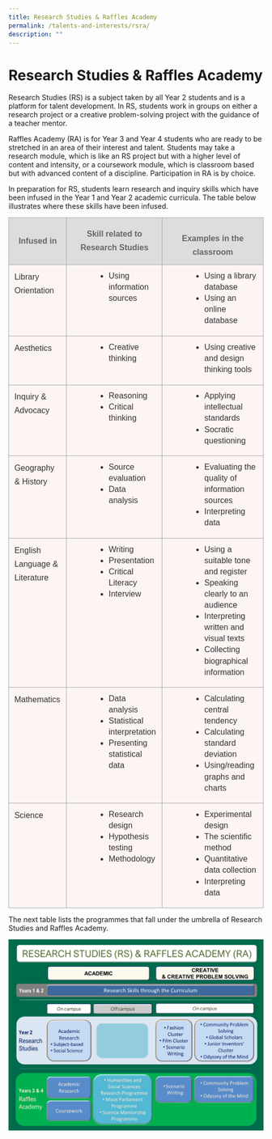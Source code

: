 ```yaml
---
title: Research Studies & Raffles Academy
permalink: /talents-and-interests/rsra/
description: ""
---
```

# Research Studies &amp; Raffles Academy

Research Studies (RS) is a subject taken by all Year 2 students and is a platform for talent development. In RS, students work in groups on either a research project or a creative problem-solving project with the guidance of a teacher mentor.


Raffles Academy (RA) is for Year 3 and Year 4 students who are ready to be stretched in an area of their interest and talent. Students may take a research module, which is like an RS project but with a higher level of content and intensity, or a coursework module, which is classroom based but with advanced content of a discipline. Participation in RA is by choice.

In preparation for RS, students learn research and inquiry skills which have been infused in the Year 1 and Year 2 academic curricula. The table below illustrates where these skills have been infused.

<table style="border:none;border-collapse:collapse;"><colgroup><col width="132"><col width="207"><col width="285"></colgroup><tbody><tr style="height:0pt"><td style="border-left:solid #aaaaaa 0.6818182500000001pt;border-right:solid #aaaaaa 0.6818182500000001pt;border-bottom:solid #aaaaaa 0.6818182500000001pt;border-top:solid #aaaaaa 0.6818182500000001pt;vertical-align:middle;background-color:#dddddd;padding:8pt 8pt 8pt 8pt;overflow:hidden;overflow-wrap:break-word;"><p style="line-height:1.6800000000000002;text-align: center;margin-top:0pt;margin-bottom:0pt;" dir="ltr"><span style="font-size:12pt;font-family:Arial;color:#666666;background-color:transparent;font-weight:700;font-style:normal;font-variant:normal;text-decoration:none;vertical-align:baseline;white-space:pre;white-space:pre-wrap;">Infused in</span></p></td><td style="border-left:solid #aaaaaa 0.6818182500000001pt;border-right:solid #aaaaaa 0.6818182500000001pt;border-bottom:solid #aaaaaa 0.6818182500000001pt;border-top:solid #aaaaaa 0.6818182500000001pt;vertical-align:middle;background-color:#dddddd;padding:8pt 8pt 8pt 8pt;overflow:hidden;overflow-wrap:break-word;"><p style="line-height:1.6800000000000002;text-align: center;margin-top:0pt;margin-bottom:0pt;" dir="ltr"><span style="font-size:12pt;font-family:Arial;color:#666666;background-color:transparent;font-weight:700;font-style:normal;font-variant:normal;text-decoration:none;vertical-align:baseline;white-space:pre;white-space:pre-wrap;">Skill related to</span></p><p style="line-height:1.6800000000000002;text-align: center;margin-top:0pt;margin-bottom:0pt;" dir="ltr"><span style="font-size:12pt;font-family:Arial;color:#666666;background-color:transparent;font-weight:700;font-style:normal;font-variant:normal;text-decoration:none;vertical-align:baseline;white-space:pre;white-space:pre-wrap;">Research Studies</span></p></td><td style="border-left:solid #aaaaaa 0.6818182500000001pt;border-right:solid #aaaaaa 0.6818182500000001pt;border-bottom:solid #aaaaaa 0.6818182500000001pt;border-top:solid #aaaaaa 0.6818182500000001pt;vertical-align:middle;background-color:#dddddd;padding:8pt 8pt 8pt 8pt;overflow:hidden;overflow-wrap:break-word;"><br><p style="line-height:1.6800000000000002;text-align: center;margin-top:0pt;margin-bottom:0pt;" dir="ltr"><span style="font-size:12pt;font-family:Arial;color:#666666;background-color:transparent;font-weight:700;font-style:normal;font-variant:normal;text-decoration:none;vertical-align:baseline;white-space:pre;white-space:pre-wrap;">Examples in the classroom</span></p></td></tr><tr style="height:72.955078125pt"><td style="border-left:solid #aaaaaa 0.6818182500000001pt;border-right:solid #aaaaaa 0.6818182500000001pt;border-bottom:solid #aaaaaa 0.6818182500000001pt;border-top:solid #aaaaaa 0.6818182500000001pt;vertical-align:top;background-color:#fdf5f3;padding:8pt 8pt 8pt 8pt;overflow:hidden;overflow-wrap:break-word;"><p style="line-height:1.6800000000000002;margin-top:0pt;margin-bottom:12pt;" dir="ltr"><span style="font-size:12pt;font-family:Arial;color:#333333;background-color:#fdf5f3;font-weight:400;font-style:normal;font-variant:normal;text-decoration:none;vertical-align:baseline;white-space:pre;white-space:pre-wrap;">Library Orientation</span></p></td><td style="border-left:solid #aaaaaa 0.6818182500000001pt;border-right:solid #aaaaaa 0.6818182500000001pt;border-bottom:solid #aaaaaa 0.6818182500000001pt;border-top:solid #aaaaaa 0.6818182500000001pt;vertical-align:top;background-color:#fdf5f3;padding:8pt 8pt 8pt 8pt;overflow:hidden;overflow-wrap:break-word;"><ul style="margin-top:0;margin-bottom:0;padding-inline-start:48px;"><li aria-level="1" style="list-style-type:disc;font-size:12pt;font-family:Arial;color:#333333;background-color:transparent;font-weight:400;font-style:normal;font-variant:normal;text-decoration:none;vertical-align:baseline;white-space:pre;margin-left: 18pt;" dir="ltr"><p role="presentation" style="line-height:1.38;margin-top:0pt;margin-bottom:0pt;" dir="ltr"><span style="font-size:12pt;font-family:Arial;color:#333333;background-color:#fdf5f3;font-weight:400;font-style:normal;font-variant:normal;text-decoration:none;vertical-align:baseline;white-space:pre;white-space:pre-wrap;">Using information sources</span></p></li></ul></td><td style="border-left:solid #aaaaaa 0.6818182500000001pt;border-right:solid #aaaaaa 0.6818182500000001pt;border-bottom:solid #aaaaaa 0.6818182500000001pt;border-top:solid #aaaaaa 0.6818182500000001pt;vertical-align:top;background-color:#fdf5f3;padding:8pt 8pt 8pt 8pt;overflow:hidden;overflow-wrap:break-word;"><ul style="margin-top:0;margin-bottom:0;padding-inline-start:48px;"><li aria-level="1" style="list-style-type:disc;font-size:12pt;font-family:Arial;color:#333333;background-color:transparent;font-weight:400;font-style:normal;font-variant:normal;text-decoration:none;vertical-align:baseline;white-space:pre;margin-left: 18pt;" dir="ltr"><p role="presentation" style="line-height:1.38;margin-top:0pt;margin-bottom:0pt;" dir="ltr"><span style="font-size:12pt;font-family:Arial;color:#333333;background-color:#fdf5f3;font-weight:400;font-style:normal;font-variant:normal;text-decoration:none;vertical-align:baseline;white-space:pre;white-space:pre-wrap;">Using a library database</span></p></li><li aria-level="1" style="list-style-type:disc;font-size:12pt;font-family:Arial;color:#333333;background-color:transparent;font-weight:400;font-style:normal;font-variant:normal;text-decoration:none;vertical-align:baseline;white-space:pre;margin-left: 18pt;" dir="ltr"><p role="presentation" style="line-height:1.38;margin-top:0pt;margin-bottom:6pt;" dir="ltr"><span style="font-size:12pt;font-family:Arial;color:#333333;background-color:#fdf5f3;font-weight:400;font-style:normal;font-variant:normal;text-decoration:none;vertical-align:baseline;white-space:pre;white-space:pre-wrap;">Using an online database</span></p></li></ul></td></tr><tr style="height:48.75pt"><td style="border-left:solid #aaaaaa 0.6818182500000001pt;border-right:solid #aaaaaa 0.6818182500000001pt;border-bottom:solid #aaaaaa 0.6818182500000001pt;border-top:solid #aaaaaa 0.6818182500000001pt;vertical-align:top;background-color:#fdf5f3;padding:8pt 8pt 8pt 8pt;overflow:hidden;overflow-wrap:break-word;"><p style="line-height:1.6800000000000002;margin-top:0pt;margin-bottom:12pt;" dir="ltr"><span style="font-size:12pt;font-family:Arial;color:#333333;background-color:#fdf5f3;font-weight:400;font-style:normal;font-variant:normal;text-decoration:none;vertical-align:baseline;white-space:pre;white-space:pre-wrap;">Aesthetics</span></p></td><td style="border-left:solid #aaaaaa 0.6818182500000001pt;border-right:solid #aaaaaa 0.6818182500000001pt;border-bottom:solid #aaaaaa 0.6818182500000001pt;border-top:solid #aaaaaa 0.6818182500000001pt;vertical-align:top;background-color:#fdf5f3;padding:8pt 8pt 8pt 8pt;overflow:hidden;overflow-wrap:break-word;"><ul style="margin-top:0;margin-bottom:0;padding-inline-start:48px;"><li aria-level="1" style="list-style-type:disc;font-size:12pt;font-family:Arial;color:#333333;background-color:transparent;font-weight:400;font-style:normal;font-variant:normal;text-decoration:none;vertical-align:baseline;white-space:pre;margin-left: 18pt;" dir="ltr"><p role="presentation" style="line-height:1.38;margin-top:0pt;margin-bottom:0pt;" dir="ltr"><span style="font-size:12pt;font-family:Arial;color:#333333;background-color:#fdf5f3;font-weight:400;font-style:normal;font-variant:normal;text-decoration:none;vertical-align:baseline;white-space:pre;white-space:pre-wrap;">Creative thinking</span></p></li></ul></td><td style="border-left:solid #aaaaaa 0.6818182500000001pt;border-right:solid #aaaaaa 0.6818182500000001pt;border-bottom:solid #aaaaaa 0.6818182500000001pt;border-top:solid #aaaaaa 0.6818182500000001pt;vertical-align:top;background-color:#fdf5f3;padding:8pt 8pt 8pt 8pt;overflow:hidden;overflow-wrap:break-word;"><ul style="margin-top:0;margin-bottom:0;padding-inline-start:48px;"><li aria-level="1" style="list-style-type:disc;font-size:12pt;font-family:Arial;color:#333333;background-color:transparent;font-weight:400;font-style:normal;font-variant:normal;text-decoration:none;vertical-align:baseline;white-space:pre;margin-left: 18pt;" dir="ltr"><p role="presentation" style="line-height:1.38;margin-top:0pt;margin-bottom:6pt;" dir="ltr"><span style="font-size:12pt;font-family:Arial;color:#333333;background-color:#fdf5f3;font-weight:400;font-style:normal;font-variant:normal;text-decoration:none;vertical-align:baseline;white-space:pre;white-space:pre-wrap;">Using creative and design thinking tools</span></p></li></ul></td></tr><tr style="height:65.25pt"><td style="border-left:solid #aaaaaa 0.6818182500000001pt;border-right:solid #aaaaaa 0.6818182500000001pt;border-bottom:solid #aaaaaa 0.6818182500000001pt;border-top:solid #aaaaaa 0.6818182500000001pt;vertical-align:top;background-color:#fdf5f3;padding:8pt 8pt 8pt 8pt;overflow:hidden;overflow-wrap:break-word;"><p style="line-height:1.6800000000000002;margin-top:0pt;margin-bottom:12pt;" dir="ltr"><span style="font-size:12pt;font-family:Arial;color:#333333;background-color:#fdf5f3;font-weight:400;font-style:normal;font-variant:normal;text-decoration:none;vertical-align:baseline;white-space:pre;white-space:pre-wrap;">Inquiry &amp; Advocacy</span></p></td><td style="border-left:solid #aaaaaa 0.6818182500000001pt;border-right:solid #aaaaaa 0.6818182500000001pt;border-bottom:solid #aaaaaa 0.6818182500000001pt;border-top:solid #aaaaaa 0.6818182500000001pt;vertical-align:top;background-color:#fdf5f3;padding:8pt 8pt 8pt 8pt;overflow:hidden;overflow-wrap:break-word;"><ul style="margin-top:0;margin-bottom:0;padding-inline-start:48px;"><li aria-level="1" style="list-style-type:disc;font-size:12pt;font-family:Arial;color:#333333;background-color:transparent;font-weight:400;font-style:normal;font-variant:normal;text-decoration:none;vertical-align:baseline;white-space:pre;margin-left: 18pt;" dir="ltr"><p role="presentation" style="line-height:1.38;margin-top:0pt;margin-bottom:0pt;" dir="ltr"><span style="font-size:12pt;font-family:Arial;color:#333333;background-color:#fdf5f3;font-weight:400;font-style:normal;font-variant:normal;text-decoration:none;vertical-align:baseline;white-space:pre;white-space:pre-wrap;">Reasoning</span></p></li><li aria-level="1" style="list-style-type:disc;font-size:12pt;font-family:Arial;color:#333333;background-color:transparent;font-weight:400;font-style:normal;font-variant:normal;text-decoration:none;vertical-align:baseline;white-space:pre;margin-left: 18pt;" dir="ltr"><p role="presentation" style="line-height:1.38;margin-top:0pt;margin-bottom:0pt;" dir="ltr"><span style="font-size:12pt;font-family:Arial;color:#333333;background-color:#fdf5f3;font-weight:400;font-style:normal;font-variant:normal;text-decoration:none;vertical-align:baseline;white-space:pre;white-space:pre-wrap;">Critical thinking</span></p></li></ul></td><td style="border-left:solid #aaaaaa 0.6818182500000001pt;border-right:solid #aaaaaa 0.6818182500000001pt;border-bottom:solid #aaaaaa 0.6818182500000001pt;border-top:solid #aaaaaa 0.6818182500000001pt;vertical-align:top;background-color:#fdf5f3;padding:8pt 8pt 8pt 8pt;overflow:hidden;overflow-wrap:break-word;"><ul style="margin-top:0;margin-bottom:0;padding-inline-start:48px;"><li aria-level="1" style="list-style-type:disc;font-size:12pt;font-family:Arial;color:#333333;background-color:transparent;font-weight:400;font-style:normal;font-variant:normal;text-decoration:none;vertical-align:baseline;white-space:pre;margin-left: 18pt;" dir="ltr"><p role="presentation" style="line-height:1.38;margin-top:0pt;margin-bottom:0pt;" dir="ltr"><span style="font-size:12pt;font-family:Arial;color:#333333;background-color:#fdf5f3;font-weight:400;font-style:normal;font-variant:normal;text-decoration:none;vertical-align:baseline;white-space:pre;white-space:pre-wrap;">Applying intellectual standards</span></p></li><li aria-level="1" style="list-style-type:disc;font-size:12pt;font-family:Arial;color:#333333;background-color:transparent;font-weight:400;font-style:normal;font-variant:normal;text-decoration:none;vertical-align:baseline;white-space:pre;margin-left: 18pt;" dir="ltr"><p role="presentation" style="line-height:1.38;margin-top:0pt;margin-bottom:6pt;" dir="ltr"><span style="font-size:12pt;font-family:Arial;color:#333333;background-color:#fdf5f3;font-weight:400;font-style:normal;font-variant:normal;text-decoration:none;vertical-align:baseline;white-space:pre;white-space:pre-wrap;">Socratic questioning</span></p></li></ul></td></tr><tr style="height:65.60595703125pt"><td style="border-left:solid #aaaaaa 0.6818182500000001pt;border-right:solid #aaaaaa 0.6818182500000001pt;border-bottom:solid #aaaaaa 0.6818182500000001pt;border-top:solid #aaaaaa 0.6818182500000001pt;vertical-align:top;background-color:#fdf5f3;padding:8pt 8pt 8pt 8pt;overflow:hidden;overflow-wrap:break-word;"><p style="line-height:1.6800000000000002;margin-top:0pt;margin-bottom:12pt;" dir="ltr"><span style="font-size:12pt;font-family:Arial;color:#333333;background-color:#fdf5f3;font-weight:400;font-style:normal;font-variant:normal;text-decoration:none;vertical-align:baseline;white-space:pre;white-space:pre-wrap;">Geography &amp; History</span></p></td><td style="border-left:solid #aaaaaa 0.6818182500000001pt;border-right:solid #aaaaaa 0.6818182500000001pt;border-bottom:solid #aaaaaa 0.6818182500000001pt;border-top:solid #aaaaaa 0.6818182500000001pt;vertical-align:top;background-color:#fdf5f3;padding:8pt 8pt 8pt 8pt;overflow:hidden;overflow-wrap:break-word;"><ul style="margin-top:0;margin-bottom:0;padding-inline-start:48px;"><li aria-level="1" style="list-style-type:disc;font-size:12pt;font-family:Arial;color:#333333;background-color:transparent;font-weight:400;font-style:normal;font-variant:normal;text-decoration:none;vertical-align:baseline;white-space:pre;margin-left: 18pt;" dir="ltr"><p role="presentation" style="line-height:1.38;margin-top:0pt;margin-bottom:0pt;" dir="ltr"><span style="font-size:12pt;font-family:Arial;color:#333333;background-color:#fdf5f3;font-weight:400;font-style:normal;font-variant:normal;text-decoration:none;vertical-align:baseline;white-space:pre;white-space:pre-wrap;">Source evaluation</span></p></li><li aria-level="1" style="list-style-type:disc;font-size:12pt;font-family:Arial;color:#333333;background-color:transparent;font-weight:400;font-style:normal;font-variant:normal;text-decoration:none;vertical-align:baseline;white-space:pre;margin-left: 18pt;" dir="ltr"><p role="presentation" style="line-height:1.38;margin-top:0pt;margin-bottom:0pt;" dir="ltr"><span style="font-size:12pt;font-family:Arial;color:#333333;background-color:#fdf5f3;font-weight:400;font-style:normal;font-variant:normal;text-decoration:none;vertical-align:baseline;white-space:pre;white-space:pre-wrap;">Data analysis</span></p></li></ul></td><td style="border-left:solid #aaaaaa 0.6818182500000001pt;border-right:solid #aaaaaa 0.6818182500000001pt;border-bottom:solid #aaaaaa 0.6818182500000001pt;border-top:solid #aaaaaa 0.6818182500000001pt;vertical-align:top;background-color:#fdf5f3;padding:8pt 8pt 8pt 8pt;overflow:hidden;overflow-wrap:break-word;"><ul style="margin-top:0;margin-bottom:0;padding-inline-start:48px;"><li aria-level="1" style="list-style-type:disc;font-size:12pt;font-family:Arial;color:#333333;background-color:transparent;font-weight:400;font-style:normal;font-variant:normal;text-decoration:none;vertical-align:baseline;white-space:pre;margin-left: 18pt;" dir="ltr"><p role="presentation" style="line-height:1.38;margin-top:0pt;margin-bottom:0pt;" dir="ltr"><span style="font-size:12pt;font-family:Arial;color:#333333;background-color:#fdf5f3;font-weight:400;font-style:normal;font-variant:normal;text-decoration:none;vertical-align:baseline;white-space:pre;white-space:pre-wrap;">Evaluating the quality of information sources</span></p></li><li aria-level="1" style="list-style-type:disc;font-size:12pt;font-family:Arial;color:#333333;background-color:transparent;font-weight:400;font-style:normal;font-variant:normal;text-decoration:none;vertical-align:baseline;white-space:pre;margin-left: 18pt;" dir="ltr"><p role="presentation" style="line-height:1.38;margin-top:0pt;margin-bottom:6pt;" dir="ltr"><span style="font-size:12pt;font-family:Arial;color:#333333;background-color:#fdf5f3;font-weight:400;font-style:normal;font-variant:normal;text-decoration:none;vertical-align:baseline;white-space:pre;white-space:pre-wrap;">Interpreting data</span></p></li></ul></td></tr><tr style="height:138.19921875pt"><td style="border-left:solid #aaaaaa 0.6818182500000001pt;border-right:solid #aaaaaa 0.6818182500000001pt;border-bottom:solid #aaaaaa 0.6818182500000001pt;border-top:solid #aaaaaa 0.6818182500000001pt;vertical-align:top;background-color:#fdf5f3;padding:8pt 8pt 8pt 8pt;overflow:hidden;overflow-wrap:break-word;"><p style="line-height:1.6800000000000002;margin-top:0pt;margin-bottom:12pt;" dir="ltr"><span style="font-size:12pt;font-family:Arial;color:#333333;background-color:#fdf5f3;font-weight:400;font-style:normal;font-variant:normal;text-decoration:none;vertical-align:baseline;white-space:pre;white-space:pre-wrap;">English Language &amp; Literature</span></p></td><td style="border-left:solid #aaaaaa 0.6818182500000001pt;border-right:solid #aaaaaa 0.6818182500000001pt;border-bottom:solid #aaaaaa 0.6818182500000001pt;border-top:solid #aaaaaa 0.6818182500000001pt;vertical-align:top;background-color:#fdf5f3;padding:8pt 8pt 8pt 8pt;overflow:hidden;overflow-wrap:break-word;"><ul style="margin-top:0;margin-bottom:0;padding-inline-start:48px;"><li aria-level="1" style="list-style-type:disc;font-size:12pt;font-family:Arial;color:#333333;background-color:transparent;font-weight:400;font-style:normal;font-variant:normal;text-decoration:none;vertical-align:baseline;white-space:pre;margin-left: 18pt;" dir="ltr"><p role="presentation" style="line-height:1.38;margin-top:0pt;margin-bottom:0pt;" dir="ltr"><span style="font-size:12pt;font-family:Arial;color:#333333;background-color:#fdf5f3;font-weight:400;font-style:normal;font-variant:normal;text-decoration:none;vertical-align:baseline;white-space:pre;white-space:pre-wrap;">Writing</span></p></li><li aria-level="1" style="list-style-type:disc;font-size:12pt;font-family:Arial;color:#333333;background-color:transparent;font-weight:400;font-style:normal;font-variant:normal;text-decoration:none;vertical-align:baseline;white-space:pre;margin-left: 18pt;" dir="ltr"><p role="presentation" style="line-height:1.38;margin-top:0pt;margin-bottom:0pt;" dir="ltr"><span style="font-size:12pt;font-family:Arial;color:#333333;background-color:#fdf5f3;font-weight:400;font-style:normal;font-variant:normal;text-decoration:none;vertical-align:baseline;white-space:pre;white-space:pre-wrap;">Presentation</span></p></li><li aria-level="1" style="list-style-type:disc;font-size:12pt;font-family:Arial;color:#333333;background-color:transparent;font-weight:400;font-style:normal;font-variant:normal;text-decoration:none;vertical-align:baseline;white-space:pre;margin-left: 18pt;" dir="ltr"><p role="presentation" style="line-height:1.38;margin-top:0pt;margin-bottom:0pt;" dir="ltr"><span style="font-size:12pt;font-family:Arial;color:#333333;background-color:#fdf5f3;font-weight:400;font-style:normal;font-variant:normal;text-decoration:none;vertical-align:baseline;white-space:pre;white-space:pre-wrap;">Critical Literacy</span></p></li><li aria-level="1" style="list-style-type:disc;font-size:12pt;font-family:Arial;color:#333333;background-color:transparent;font-weight:400;font-style:normal;font-variant:normal;text-decoration:none;vertical-align:baseline;white-space:pre;margin-left: 18pt;" dir="ltr"><p role="presentation" style="line-height:1.38;margin-top:0pt;margin-bottom:0pt;" dir="ltr"><span style="font-size:12pt;font-family:Arial;color:#333333;background-color:#fdf5f3;font-weight:400;font-style:normal;font-variant:normal;text-decoration:none;vertical-align:baseline;white-space:pre;white-space:pre-wrap;">Interview</span></p></li></ul></td><td style="border-left:solid #aaaaaa 0.6818182500000001pt;border-right:solid #aaaaaa 0.6818182500000001pt;border-bottom:solid #aaaaaa 0.6818182500000001pt;border-top:solid #aaaaaa 0.6818182500000001pt;vertical-align:top;background-color:#fdf5f3;padding:8pt 8pt 8pt 8pt;overflow:hidden;overflow-wrap:break-word;"><ul style="margin-top:0;margin-bottom:0;padding-inline-start:48px;"><li aria-level="1" style="list-style-type:disc;font-size:12pt;font-family:Arial;color:#333333;background-color:transparent;font-weight:400;font-style:normal;font-variant:normal;text-decoration:none;vertical-align:baseline;white-space:pre;margin-left: 18pt;" dir="ltr"><p role="presentation" style="line-height:1.38;margin-top:0pt;margin-bottom:0pt;" dir="ltr"><span style="font-size:12pt;font-family:Arial;color:#333333;background-color:#fdf5f3;font-weight:400;font-style:normal;font-variant:normal;text-decoration:none;vertical-align:baseline;white-space:pre;white-space:pre-wrap;">Using a suitable tone and register</span></p></li><li aria-level="1" style="list-style-type:disc;font-size:12pt;font-family:Arial;color:#333333;background-color:transparent;font-weight:400;font-style:normal;font-variant:normal;text-decoration:none;vertical-align:baseline;white-space:pre;margin-left: 18pt;" dir="ltr"><p role="presentation" style="line-height:1.38;margin-top:0pt;margin-bottom:0pt;" dir="ltr"><span style="font-size:12pt;font-family:Arial;color:#333333;background-color:#fdf5f3;font-weight:400;font-style:normal;font-variant:normal;text-decoration:none;vertical-align:baseline;white-space:pre;white-space:pre-wrap;">Speaking clearly to an audience</span></p></li><li aria-level="1" style="list-style-type:disc;font-size:12pt;font-family:Arial;color:#333333;background-color:transparent;font-weight:400;font-style:normal;font-variant:normal;text-decoration:none;vertical-align:baseline;white-space:pre;margin-left: 18pt;" dir="ltr"><p role="presentation" style="line-height:1.38;margin-top:0pt;margin-bottom:0pt;" dir="ltr"><span style="font-size:12pt;font-family:Arial;color:#333333;background-color:#fdf5f3;font-weight:400;font-style:normal;font-variant:normal;text-decoration:none;vertical-align:baseline;white-space:pre;white-space:pre-wrap;">Interpreting written and visual texts</span></p></li><li aria-level="1" style="list-style-type:disc;font-size:12pt;font-family:Arial;color:#333333;background-color:transparent;font-weight:400;font-style:normal;font-variant:normal;text-decoration:none;vertical-align:baseline;white-space:pre;margin-left: 18pt;" dir="ltr"><p role="presentation" style="line-height:1.38;margin-top:0pt;margin-bottom:6pt;" dir="ltr"><span style="font-size:12pt;font-family:Arial;color:#333333;background-color:#fdf5f3;font-weight:400;font-style:normal;font-variant:normal;text-decoration:none;vertical-align:baseline;white-space:pre;white-space:pre-wrap;">Collecting biographical information</span></p></li></ul></td></tr><tr style="height:106.4619140625pt"><td style="border-left:solid #aaaaaa 0.6818182500000001pt;border-right:solid #aaaaaa 0.6818182500000001pt;border-bottom:solid #aaaaaa 0.6818182500000001pt;border-top:solid #aaaaaa 0.6818182500000001pt;vertical-align:top;background-color:#fdf5f3;padding:8pt 8pt 8pt 8pt;overflow:hidden;overflow-wrap:break-word;"><p style="line-height:1.6800000000000002;margin-top:0pt;margin-bottom:12pt;" dir="ltr"><span style="font-size:12pt;font-family:Arial;color:#333333;background-color:#fdf5f3;font-weight:400;font-style:normal;font-variant:normal;text-decoration:none;vertical-align:baseline;white-space:pre;white-space:pre-wrap;">Mathematics</span></p><p style="line-height:1.6800000000000002;margin-top:0pt;margin-bottom:12pt;" dir="ltr"><span style="font-size:12pt;font-family:Arial;color:#333333;background-color:#fdf5f3;font-weight:400;font-style:normal;font-variant:normal;text-decoration:none;vertical-align:baseline;white-space:pre;white-space:pre-wrap;">&nbsp;</span></p></td><td style="border-left:solid #aaaaaa 0.6818182500000001pt;border-right:solid #aaaaaa 0.6818182500000001pt;border-bottom:solid #aaaaaa 0.6818182500000001pt;border-top:solid #aaaaaa 0.6818182500000001pt;vertical-align:top;background-color:#fdf5f3;padding:8pt 8pt 8pt 8pt;overflow:hidden;overflow-wrap:break-word;"><ul style="margin-top:0;margin-bottom:0;padding-inline-start:48px;"><li aria-level="1" style="list-style-type:disc;font-size:12pt;font-family:Arial;color:#333333;background-color:transparent;font-weight:400;font-style:normal;font-variant:normal;text-decoration:none;vertical-align:baseline;white-space:pre;margin-left: 18pt;" dir="ltr"><p role="presentation" style="line-height:1.38;margin-top:0pt;margin-bottom:0pt;" dir="ltr"><span style="font-size:12pt;font-family:Arial;color:#333333;background-color:#fdf5f3;font-weight:400;font-style:normal;font-variant:normal;text-decoration:none;vertical-align:baseline;white-space:pre;white-space:pre-wrap;">Data analysis</span></p></li><li aria-level="1" style="list-style-type:disc;font-size:12pt;font-family:Arial;color:#333333;background-color:transparent;font-weight:400;font-style:normal;font-variant:normal;text-decoration:none;vertical-align:baseline;white-space:pre;margin-left: 18pt;" dir="ltr"><p role="presentation" style="line-height:1.38;margin-top:0pt;margin-bottom:0pt;" dir="ltr"><span style="font-size:12pt;font-family:Arial;color:#333333;background-color:#fdf5f3;font-weight:400;font-style:normal;font-variant:normal;text-decoration:none;vertical-align:baseline;white-space:pre;white-space:pre-wrap;">Statistical interpretation</span></p></li><li aria-level="1" style="list-style-type:disc;font-size:12pt;font-family:Arial;color:#333333;background-color:transparent;font-weight:400;font-style:normal;font-variant:normal;text-decoration:none;vertical-align:baseline;white-space:pre;margin-left: 18pt;" dir="ltr"><p role="presentation" style="line-height:1.38;margin-top:0pt;margin-bottom:0pt;" dir="ltr"><span style="font-size:12pt;font-family:Arial;color:#333333;background-color:#fdf5f3;font-weight:400;font-style:normal;font-variant:normal;text-decoration:none;vertical-align:baseline;white-space:pre;white-space:pre-wrap;">Presenting statistical data</span></p></li></ul></td><td style="border-left:solid #aaaaaa 0.6818182500000001pt;border-right:solid #aaaaaa 0.6818182500000001pt;border-bottom:solid #aaaaaa 0.6818182500000001pt;border-top:solid #aaaaaa 0.6818182500000001pt;vertical-align:top;background-color:#fdf5f3;padding:8pt 8pt 8pt 8pt;overflow:hidden;overflow-wrap:break-word;"><ul style="margin-top:0;margin-bottom:0;padding-inline-start:48px;"><li aria-level="1" style="list-style-type:disc;font-size:12pt;font-family:Arial;color:#333333;background-color:transparent;font-weight:400;font-style:normal;font-variant:normal;text-decoration:none;vertical-align:baseline;white-space:pre;margin-left: 18pt;" dir="ltr"><p role="presentation" style="line-height:1.38;margin-top:0pt;margin-bottom:0pt;" dir="ltr"><span style="font-size:12pt;font-family:Arial;color:#333333;background-color:#fdf5f3;font-weight:400;font-style:normal;font-variant:normal;text-decoration:none;vertical-align:baseline;white-space:pre;white-space:pre-wrap;">Calculating central tendency</span></p></li><li aria-level="1" style="list-style-type:disc;font-size:12pt;font-family:Arial;color:#333333;background-color:transparent;font-weight:400;font-style:normal;font-variant:normal;text-decoration:none;vertical-align:baseline;white-space:pre;margin-left: 18pt;" dir="ltr"><p role="presentation" style="line-height:1.38;margin-top:0pt;margin-bottom:0pt;" dir="ltr"><span style="font-size:12pt;font-family:Arial;color:#333333;background-color:#fdf5f3;font-weight:400;font-style:normal;font-variant:normal;text-decoration:none;vertical-align:baseline;white-space:pre;white-space:pre-wrap;">Calculating standard deviation</span></p></li><li aria-level="1" style="list-style-type:disc;font-size:12pt;font-family:Arial;color:#333333;background-color:transparent;font-weight:400;font-style:normal;font-variant:normal;text-decoration:none;vertical-align:baseline;white-space:pre;margin-left: 18pt;" dir="ltr"><p role="presentation" style="line-height:1.38;margin-top:0pt;margin-bottom:6pt;" dir="ltr"><span style="font-size:12pt;font-family:Arial;color:#333333;background-color:#fdf5f3;font-weight:400;font-style:normal;font-variant:normal;text-decoration:none;vertical-align:baseline;white-space:pre;white-space:pre-wrap;">Using/reading graphs and charts</span></p></li></ul></td></tr><tr style="height:76.5pt"><td style="border-left:solid #aaaaaa 0.6818182500000001pt;border-right:solid #aaaaaa 0.6818182500000001pt;border-bottom:solid #aaaaaa 0.6818182500000001pt;border-top:solid #aaaaaa 0.6818182500000001pt;vertical-align:top;background-color:#fdf5f3;padding:8pt 8pt 8pt 8pt;overflow:hidden;overflow-wrap:break-word;"><p style="line-height:1.6800000000000002;margin-top:0pt;margin-bottom:12pt;" dir="ltr"><span style="font-size:12pt;font-family:Arial;color:#333333;background-color:#fdf5f3;font-weight:400;font-style:normal;font-variant:normal;text-decoration:none;vertical-align:baseline;white-space:pre;white-space:pre-wrap;">Science</span></p><p style="line-height:1.6800000000000002;margin-top:0pt;margin-bottom:12pt;" dir="ltr"><span style="font-size:12pt;font-family:Arial;color:#333333;background-color:#fdf5f3;font-weight:400;font-style:normal;font-variant:normal;text-decoration:none;vertical-align:baseline;white-space:pre;white-space:pre-wrap;">&nbsp;</span></p></td><td style="border-left:solid #aaaaaa 0.6818182500000001pt;border-right:solid #aaaaaa 0.6818182500000001pt;border-bottom:solid #aaaaaa 0.6818182500000001pt;border-top:solid #aaaaaa 0.6818182500000001pt;vertical-align:top;background-color:#fdf5f3;padding:8pt 8pt 8pt 8pt;overflow:hidden;overflow-wrap:break-word;"><ul style="margin-top:0;margin-bottom:0;padding-inline-start:48px;"><li aria-level="1" style="list-style-type:disc;font-size:12pt;font-family:Arial;color:#333333;background-color:transparent;font-weight:400;font-style:normal;font-variant:normal;text-decoration:none;vertical-align:baseline;white-space:pre;margin-left: 18pt;" dir="ltr"><p role="presentation" style="line-height:1.38;margin-top:0pt;margin-bottom:0pt;" dir="ltr"><span style="font-size:12pt;font-family:Arial;color:#333333;background-color:#fdf5f3;font-weight:400;font-style:normal;font-variant:normal;text-decoration:none;vertical-align:baseline;white-space:pre;white-space:pre-wrap;">Research design</span></p></li><li aria-level="1" style="list-style-type:disc;font-size:12pt;font-family:Arial;color:#333333;background-color:transparent;font-weight:400;font-style:normal;font-variant:normal;text-decoration:none;vertical-align:baseline;white-space:pre;margin-left: 18pt;" dir="ltr"><p role="presentation" style="line-height:1.38;margin-top:0pt;margin-bottom:0pt;" dir="ltr"><span style="font-size:12pt;font-family:Arial;color:#333333;background-color:#fdf5f3;font-weight:400;font-style:normal;font-variant:normal;text-decoration:none;vertical-align:baseline;white-space:pre;white-space:pre-wrap;">Hypothesis testing</span></p></li><li aria-level="1" style="list-style-type:disc;font-size:12pt;font-family:Arial;color:#333333;background-color:transparent;font-weight:400;font-style:normal;font-variant:normal;text-decoration:none;vertical-align:baseline;white-space:pre;margin-left: 18pt;" dir="ltr"><p role="presentation" style="line-height:1.38;margin-top:0pt;margin-bottom:0pt;" dir="ltr"><span style="font-size:12pt;font-family:Arial;color:#333333;background-color:#fdf5f3;font-weight:400;font-style:normal;font-variant:normal;text-decoration:none;vertical-align:baseline;white-space:pre;white-space:pre-wrap;">Methodology</span></p></li></ul></td><td style="border-left:solid #aaaaaa 0.6818182500000001pt;border-right:solid #aaaaaa 0.6818182500000001pt;border-bottom:solid #aaaaaa 0.6818182500000001pt;border-top:solid #aaaaaa 0.6818182500000001pt;vertical-align:top;background-color:#fdf5f3;padding:8pt 8pt 8pt 8pt;overflow:hidden;overflow-wrap:break-word;"><ul style="margin-top:0;margin-bottom:0;padding-inline-start:48px;"><li aria-level="1" style="list-style-type:disc;font-size:12pt;font-family:Arial;color:#333333;background-color:transparent;font-weight:400;font-style:normal;font-variant:normal;text-decoration:none;vertical-align:baseline;white-space:pre;margin-left: 18pt;" dir="ltr"><p role="presentation" style="line-height:1.38;margin-top:0pt;margin-bottom:0pt;" dir="ltr"><span style="font-size:12pt;font-family:Arial;color:#333333;background-color:#fdf5f3;font-weight:400;font-style:normal;font-variant:normal;text-decoration:none;vertical-align:baseline;white-space:pre;white-space:pre-wrap;">Experimental design</span></p></li><li aria-level="1" style="list-style-type:disc;font-size:12pt;font-family:Arial;color:#333333;background-color:transparent;font-weight:400;font-style:normal;font-variant:normal;text-decoration:none;vertical-align:baseline;white-space:pre;margin-left: 18pt;" dir="ltr"><p role="presentation" style="line-height:1.38;margin-top:0pt;margin-bottom:0pt;" dir="ltr"><span style="font-size:12pt;font-family:Arial;color:#333333;background-color:#fdf5f3;font-weight:400;font-style:normal;font-variant:normal;text-decoration:none;vertical-align:baseline;white-space:pre;white-space:pre-wrap;">The scientific method</span></p></li><li aria-level="1" style="list-style-type:disc;font-size:12pt;font-family:Arial;color:#333333;background-color:transparent;font-weight:400;font-style:normal;font-variant:normal;text-decoration:none;vertical-align:baseline;white-space:pre;margin-left: 18pt;" dir="ltr"><p role="presentation" style="line-height:1.38;margin-top:0pt;margin-bottom:0pt;" dir="ltr"><span style="font-size:12pt;font-family:Arial;color:#333333;background-color:#fdf5f3;font-weight:400;font-style:normal;font-variant:normal;text-decoration:none;vertical-align:baseline;white-space:pre;white-space:pre-wrap;">Quantitative data collection</span></p></li><li aria-level="1" style="list-style-type:disc;font-size:12pt;font-family:Arial;color:#333333;background-color:transparent;font-weight:400;font-style:normal;font-variant:normal;text-decoration:none;vertical-align:baseline;white-space:pre;margin-left: 18pt;" dir="ltr"><p role="presentation" style="line-height:1.38;margin-top:0pt;margin-bottom:6pt;" dir="ltr"><span style="font-size:12pt;font-family:Arial;color:#333333;background-color:#fdf5f3;font-weight:400;font-style:normal;font-variant:normal;text-decoration:none;vertical-align:baseline;white-space:pre;white-space:pre-wrap;">Interpreting data</span></p></li></ul></td></tr></tbody></table>

The next table lists the programmes that fall under the umbrella of Research Studies and Raffles Academy.

![](/images/td%20pathways.png)


